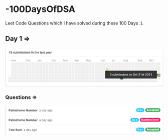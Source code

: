 # -100DaysOfDSA
Leet Code Questions which I have solved during these 100 Days :).

## Day 1 =>

<img src="assets/Day_1.png">

### Questions =>

<img src="assets/Day_1_q.png">

